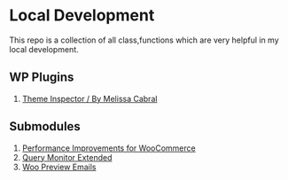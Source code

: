 # Local Development

This repo is a collection of all class,functions
which are very helpful in my local development.

## WP Plugins
1. [Theme Inspector / By Melissa Cabral](https://wordpress.org/plugins/theme-inspector/#developers)

## Submodules
1. [Performance Improvements for WooCommerce](https://github.com/lukecav/performance-improvements-for-woocommerce)
2. [Query Monitor Extended](https://github.com/crstauf/query-monitor-extend)
3. [Woo Preview Emails](https://github.com/digamber89/woocommerce-preview-emails)